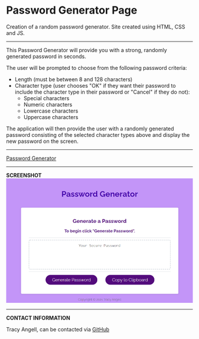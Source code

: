# Password Generator Page

Creation of a random password generator. Site created using HTML, CSS and JS.
***
This Password Generator will provide you with a strong, randomly generated password in seconds.

The user will be prompted to choose from the following password criteria:

- Length (must be between 8 and 128 characters)
- Character type (user chooses "OK" if they want their password to include the character type in their password or "Cancel" if they do not):
    - Special characters
    - Numeric characters
    - Lowercase characters
    - Uppercase characters

The application will then provide the user with a randomly generated password consisting of the selected character types above and display the new password on the screen.
***
[Password Generator](https://tracye1083.github.io/Homework-Week-03/)
***
**SCREENSHOT**
![Preview of Page](Assets/site.png)

***


**CONTACT INFORMATION**

Tracy Angell, can be contacted via <a href="https://github.com/tracye1083">GitHub</a>
